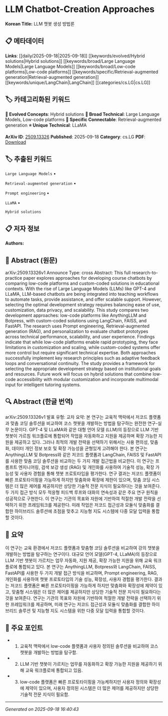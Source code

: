 
# LLM Chatbot-Creation Approaches

**Korean Title:** LLM 챗봇 생성 방법론

## 📋 메타데이터

**Links**: [[daily/2025-09-18|2025-09-18]] [[keywords/evolved/Hybrid solutions|Hybrid solutions]] [[keywords/broad/Large Language Models|Large Language Models]] [[keywords/broad/Low-code platforms|Low-code platforms]] [[keywords/specific/Retrieval-augmented generation|Retrieval-augmented generation]] [[keywords/unique/LangChain|LangChain]] [[categories/cs.LG|cs.LG]]

## 🏷️ 카테고리화된 키워드
**🚀 Evolved Concepts**: Hybrid solutions
**🔬 Broad Technical**: Large Language Models, Low-code platforms
**🔗 Specific Connectable**: Retrieval-augmented generation
**⭐ Unique Technical**: LLaMA

**ArXiv ID**: [2509.13326](https://arxiv.org/abs/2509.13326)
**Published**: 2025-09-18
**Category**: cs.LG
**PDF**: [Download](https://arxiv.org/pdf/2509.13326.pdf)


## 🏷️ 추출된 키워드



`Large Language Models` • 

`Retrieval-augmented generation` • 

`Prompt engineering` • 

`LLaMA` • 

`Hybrid solutions`



## 📋 저자 정보

**Authors:** 

## 📄 Abstract (원문)

arXiv:2509.13326v1 Announce Type: cross 
Abstract: This full research-to-practice paper explores approaches for developing course chatbots by comparing low-code platforms and custom-coded solutions in educational contexts. With the rise of Large Language Models (LLMs) like GPT-4 and LLaMA, LLM-based chatbots are being integrated into teaching workflows to automate tasks, provide assistance, and offer scalable support. However, selecting the optimal development strategy requires balancing ease of use, customization, data privacy, and scalability. This study compares two development approaches: low-code platforms like AnythingLLM and Botpress, with custom-coded solutions using LangChain, FAISS, and FastAPI. The research uses Prompt engineering, Retrieval-augmented generation (RAG), and personalization to evaluate chatbot prototypes across technical performance, scalability, and user experience. Findings indicate that while low-code platforms enable rapid prototyping, they face limitations in customization and scaling, while custom-coded systems offer more control but require significant technical expertise. Both approaches successfully implement key research principles such as adaptive feedback loops and conversational continuity. The study provides a framework for selecting the appropriate development strategy based on institutional goals and resources. Future work will focus on hybrid solutions that combine low-code accessibility with modular customization and incorporate multimodal input for intelligent tutoring systems.

## 🔍 Abstract (한글 번역)

arXiv:2509.13326v1 발표 유형: 교차
요약: 본 연구는 교육적 맥락에서 저코드 플랫폼과 맞춤 코딩 솔루션을 비교하여 코스 챗봇을 개발하는 방법을 탐구하는 완전한 연구-실무 논문이다. GPT-4 및 LLaMA와 같은 대형 언어 모델 (LLM)의 등장으로 LLM 기반 챗봇이 가르침 워크플로에 통합되어 작업을 자동화하고 지원을 제공하며 확장 가능한 지원을 제공하고 있다. 그러나 최적의 개발 전략을 선택하기 위해서는 사용 편의성, 맞춤화, 데이터 개인 정보 보호 및 확장 가능성을 균형있게 고려해야 한다. 본 연구는 AnythingLLM 및 Botpress와 같은 저코드 플랫폼과 LangChain, FAISS 및 FastAPI를 사용한 맞춤 코딩 솔루션을 비교하는 두 가지 개발 접근법을 비교한다. 이 연구는 프롬프트 엔지니어링, 검색 보강 생성 (RAG) 및 개인화를 사용하여 기술적 성능, 확장 가능성 및 사용자 경험을 통해 챗봇 프로토타입을 평가한다. 연구 결과는 저코드 플랫폼이 빠른 프로토타이핑을 가능하게 하지만 맞춤화와 확장에 제한이 있으며, 맞춤 코딩 시스템은 더 많은 제어를 제공하지만 상당한 기술적 전문 지식이 필요하다는 것을 보여준다. 두 가지 접근 방식 모두 적응형 피드백 루프와 대화의 연속성과 같은 주요 연구 원칙을 성공적으로 구현한다. 이 연구는 기관의 목표와 자원에 기반하여 적절한 개발 전략을 선택하기 위한 프레임워크를 제공한다. 미래 작업은 저코드 접근성과 모듈식 맞춤화를 결합한 하이브리드 솔루션에 초점을 맞추고 지능형 지도 시스템에 다중 모달 입력을 통합할 것이다.

## 📝 요약

이 연구는 교육 환경에서 저코드 플랫폼과 맞춤형 코딩 솔루션을 비교하여 강의 챗봇을 개발하는 방법을 탐구하는 연구이다. 대규모 언어 모델(GPT-4, LLaMA)의 등장으로 LLM 기반 챗봇이 가르치는 업무 자동화, 지원 제공, 확장 가능한 지원을 위해 교육 워크플로에 통합되고 있다. 본 연구는 AnythingLLM, Botpress와 LangChain, FAISS, FastAPI를 사용한 두 가지 개발 접근 방식을 비교하며, Prompt engineering, RAG, 개인화를 사용하여 챗봇 프로토타입의 기술 성능, 확장성, 사용자 경험을 평가한다. 결과는 저코드 플랫폼은 빠른 프로토타이핑을 가능하게 하지만 맞춤화와 확장성에 제약이 있고, 맞춤형 시스템은 더 많은 제어를 제공하지만 상당한 기술적 전문 지식이 필요하다는 것을 보여준다. 연구는 기관의 목표와 자원에 기반하여 적절한 개발 전략을 선택하기 위한 프레임워크를 제공하며, 미래 연구는 저코드 접근성과 모듈식 맞춤화를 결합한 하이브리드 솔루션 및 지능형 지도 시스템을 위한 다중 모달 입력을 통합할 것이다.

## 🎯 주요 포인트


- 1. 교육적 맥락에서 low-code 플랫폼과 사용자 정의된 솔루션을 비교하여 코스 챗봇을 개발하는 방법을 탐구함.

- 2. LLM 기반 챗봇이 가르치는 업무를 자동화하고 확장 가능한 지원을 제공하기 위해 교육 워크플로에 통합되고 있음.

- 3. low-code 플랫폼은 빠른 프로토타이핑을 가능케하지만 사용자 정의와 확장성에 제약이 있으며, 사용자 정의된 시스템은 더 많은 제어를 제공하지만 상당한 기술적 전문 지식이 필요함.


---

*Generated on 2025-09-18 16:40:43*